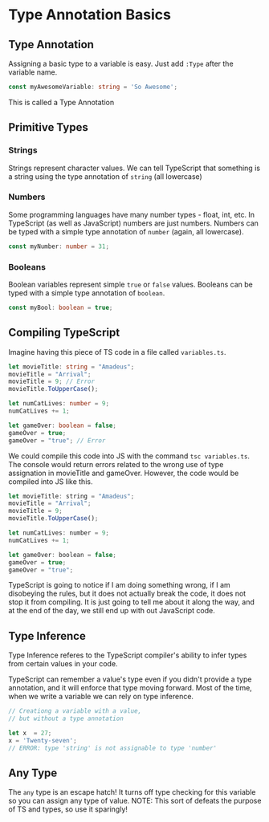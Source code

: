 # Type Annotation Basics

## Type Annotation

Assigning a basic type to a variable is easy. Just add `:Type` after the variable name.
~~~ts
const myAwesomeVariable: string = 'So Awesome';
~~~
This is called a Type Annotation

## Primitive Types

### Strings
Strings represent character values. We can tell TypeScript that something is a string using the type annotation of `string` (all lowercase)

### Numbers
Some programming languages have many number types - float, int, etc. In TypeScript (as well as JavaScript) numbers are just numbers. 
Numbers can be typed with a simple type annotation of `number` (again, all lowercase).
~~~ts
const myNumber: number = 31;
~~~

### Booleans
Boolean variables represent simple `true` or `false` values. Booleans can be typed with a simple type annotation of `boolean`.

~~~ts
const myBool: boolean = true;
~~~

## Compiling TypeScript
Imagine having this piece of TS code in a file called `variables.ts`.
~~~ts
let movieTitle: string = "Amadeus";
movieTitle = "Arrival";
movieTitle = 9; // Error
movieTitle.ToUpperCase();

let numCatLives: number = 9;
numCatLives += 1;

let gameOver: boolean = false;
gameOver = true;
gameOver = "true"; // Error

~~~

We could compile this code into JS with the command `tsc variables.ts`. The console would return errors related to the wrong use of type assignation in movieTitle and gameOver. However, the code would be compiled into JS like this.
~~~js
let movieTitle: string = "Amadeus";
movieTitle = "Arrival";
movieTitle = 9;
movieTitle.ToUpperCase();

let numCatLives: number = 9;
numCatLives += 1;

let gameOver: boolean = false;
gameOver = true;
gameOver = "true";
~~~

TypeScript is going to notice if I am doing something wrong, if I am disobeying the rules, but it does not actually break the code, it does not stop it from compiling. It is just going to tell me about it along the way, and at the end of the day, we still end up with out JavaScript code.

## Type Inference
Type Inference referes to the TypeScript compiler's ability to infer types from certain values in your code.

TypeScript can remember a value's type even if you didn't provide a type annotation, and it will enforce that type moving forward. Most of the time, when we write a variable we can rely on type inference.

~~~ts
// Creationg a variable with a value, 
// but without a type annotation

let x  = 27;
x = 'Twenty-seven';
// ERROR: type 'string' is not assignable to type 'number'
~~~

## Any Type
The `any` type is an escape hatch! It turns off type checking for this variable so you can assign any type of value.
NOTE: This sort of defeats the purpose of TS and types, so use it sparingly!
